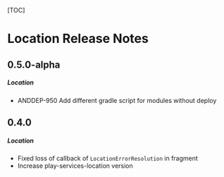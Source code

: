 [TOC]
# Location Release Notes
## 0.5.0-alpha
##### Location
* ANDDEP-950 Add different gradle script for modules without deploy
## 0.4.0
##### Location
* Fixed loss of callback of `LocationErrorResolution` in fragment
* Increase play-services-location version